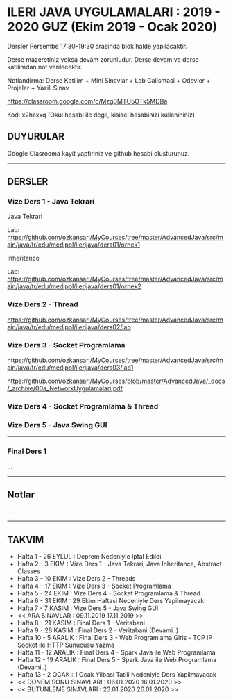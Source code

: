 # ILERI JAVA UYGULAMALARI : 2019 - 2020 GUZ (Ekim 2019 - Ocak 2020)

Dersler Persembe 17:30-19:30 arasinda blok halde yapilacaktir.

Derse mazeretiniz yoksa devam zorunludur. Derse devam ve derse katilimdan not verilecektir.

Notlandirma: Derse Katilim + Mini Sinavlar + Lab Calismasi + Odevler + Projeler + Yazili Sinav

https://classroom.google.com/c/Mzg0MTU5OTk5MDBa

Kod: x2haxxq (Okul hesabi ile degil, kisisel hesabinizi kullanininiz)

## DUYURULAR

Google Clasrooma kayit yaptiriniz ve github hesabi olusturunuz.

---


## DERSLER

### Vize Ders 1 - Java Tekrari

Java Tekrari

Lab: https://github.com/ozkansari/MyCourses/tree/master/AdvancedJava/src/main/java/tr/edu/medipol/ilerijava/ders01/ornek1

Inheritance

Lab: https://github.com/ozkansari/MyCourses/tree/master/AdvancedJava/src/main/java/tr/edu/medipol/ilerijava/ders01/ornek2

### Vize Ders 2 - Thread

https://github.com/ozkansari/MyCourses/tree/master/AdvancedJava/src/main/java/tr/edu/medipol/ilerijava/ders02/lab


### Vize Ders 3 - Socket Programlama

https://github.com/ozkansari/MyCourses/tree/master/AdvancedJava/src/main/java/tr/edu/medipol/ilerijava/ders03/lab1

https://github.com/ozkansari/MyCourses/blob/master/AdvancedJava/_docs/_archive/00a_NetworkUygulamalari.pdf

### Vize Ders 4 - Socket Programlama & Thread


### Vize Ders 5 - Java Swing GUI


---




### Final Ders 1

...



---

## Notlar

...


---

## TAKVIM

* Hafta 1  - 26 EYLUL : Deprem Nedeniyle Iptal Edildi
* Hafta 2  -  3 EKIM  : Vize Ders 1 - Java Tekrari, Java Inheritance, Abstract Classes
* Hafta 3  - 10 EKIM  : Vize Ders 2 - Threads
* Hafta 4  - 17 EKIM  : Vize Ders 3 - Socket Programlama
* Hafta 5  - 24 EKIM  : Vize Ders 4 - Socket Programlama & Thread
* Hafta 6  - 31 EKIM  : 29 Ekim Haftasi Nedeniyle Ders Yapilmayacak 
* Hafta 7  -  7 KASIM : Vize Ders 5 - Java Swing GUI
* << ARA SINAVLAR : 09.11.2019	17.11.2019 >>
* Hafta 8  - 21 KASIM  : Final Ders 1 - Veritabani
* Hafta 9  - 28 KASIM  : Final Ders 2 - Veritabani (Devami..)
* Hafta 10 -  5 ARALIK : Final Ders 3 - Web Programlama Giris - TCP IP Socket ile HTTP Sunucusu Yazma
* Hafta 11 - 12 ARALIK : Final Ders 4 - Spark Java ile Web Programlama
* Hafta 12 - 19 ARALIK : Final Ders 5 - Spark Java ile Web Programlama (Devami..)
* Hafta 13 -  2 OCAK   : 1 Ocak Yilbasi Tatili Nedeniyle Ders Yapilmayacak 
* << DONEM SONU SINAVLARI : 06.01.2020	16.01.2020 >>
* << BUTUNLEME SINAVLARI : 23.01.2020	26.01.2020 >> 	




